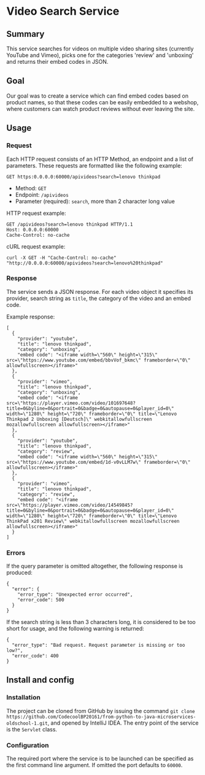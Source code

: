 # Video Search Service


## Summary

This service searches for videos on multiple video sharing sites (currently YouTube and Vimeo), picks one for the categories 'review' and 'unboxing' and returns their embed codes in JSON.

## Goal

Our goal was to create a service which can find embed codes based on product names, so that these codes can be easily embedded to a webshop, where customers can watch product reviews without ever leaving the site.

## Usage

### Request

Each HTTP request consists of an HTTP Method, an endpoint and a list of parameters. These requests are formatted like the following example:

`GET https:0.0.0.0:60000/apivideos?search=lenovo thinkpad`

  - Method: `GET`
  - Endpoint: `/apivideos`
  - Parameter (required): `search`, more than 2 character long value
  
HTTP request example:
```
GET /apivideos?search=lenovo thinkpad HTTP/1.1
Host: 0.0.0.0:60000
Cache-Control: no-cache
```

cURL request example:
```
curl -X GET -H "Cache-Control: no-cache" "http://0.0.0.0:60000/apivideos?search=lenovo%20thinkpad"
```

### Response

The service sends a JSON response. For each video object it specifies its provider, search string as `title`, the category of the video and an embed code.

Example response:

```
[
  {
    "provider": "youtube",
    "title": "lenovo thinkpad",
    "category": "unboxing",
    "embed code": "<iframe width=\"560\" height=\"315\" src=\"https://www.youtube.com/embed/bbvVof_bkmc\" frameborder=\"0\" allowfullscreen></iframe>"
  },
  {
    "provider": "vimeo",
    "title": "lenovo thinkpad",
    "category": "unboxing",
    "embed code": "<iframe src=\"https://player.vimeo.com/video/101697648?title=0&byline=0&portrait=0&badge=0&autopause=0&player_id=0\" width=\"1280\" height=\"720\" frameborder=\"0\" title=\"Lenovo Thinkpad 2 Unboxing [Deutsch]\" webkitallowfullscreen mozallowfullscreen allowfullscreen></iframe>"
  },
  {
    "provider": "youtube",
    "title": "lenovo thinkpad",
    "category": "review",
    "embed code": "<iframe width=\"560\" height=\"315\" src=\"https://www.youtube.com/embed/1d-v0vLLM7w\" frameborder=\"0\" allowfullscreen></iframe>"
  },
  {
    "provider": "vimeo",
    "title": "lenovo thinkpad",
    "category": "review",
    "embed code": "<iframe src=\"https://player.vimeo.com/video/14549845?title=0&byline=0&portrait=0&badge=0&autopause=0&player_id=0\" width=\"1280\" height=\"720\" frameborder=\"0\" title=\"Lenovo ThinkPad x201 Review\" webkitallowfullscreen mozallowfullscreen allowfullscreen></iframe>"
  }
]
```

### Errors

If the query parameter is omitted altogether, the following response is produced:
```
{
  "error": {
    "error_type": "Unexpected error occurred",
    "error_code": 500
  }
}
```

If the search string is less than 3 characters long, it is considered to be too short for usage, and the following warning is returned:
```
{
  "error_type": "Bad request. Request parameter is missing or too low?",
  "error_code": 400
}
```

## Install and config

### Installation

The project can be cloned from GitHub by issuing the command 
`git clone https://github.com/CodecoolBP20161/from-python-to-java-microservices-oldschool-1.git`, 
and opened by IntelliJ IDEA. The entry point of the service is the `Servlet` class.

### Configuration

The required port where the service is to be launched can be specified as the first command line argument. If omitted the port defaults to `60000`.
